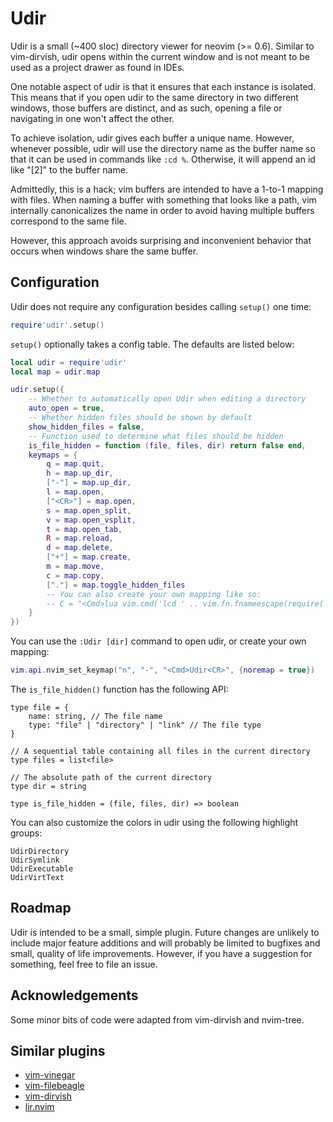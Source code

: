 # Udir

Udir is a small (~400 sloc) directory viewer for neovim (>= 0.6). Similar to
vim-dirvish, udir opens within the current window and is not meant to be used as
a project drawer as found in IDEs.

One notable aspect of udir is that it ensures that each instance is isolated.
This means that if you open udir to the same directory in two different windows,
those buffers are distinct, and as such, opening a file or navigating in one
won't affect the other.

To achieve isolation, udir gives each buffer a unique name. However, whenever
possible, udir will use the directory name as the buffer name so that it can be
used in commands like `:cd %`. Otherwise, it will append an id like "[2]" to the
buffer name.

Admittedly, this is a hack; vim buffers are intended to have a 1-to-1 mapping
with files. When naming a buffer with something that looks like a path, vim
internally canonicalizes the name in order to avoid having multiple buffers
correspond to the same file.

However, this approach avoids surprising and inconvenient behavior that occurs
when windows share the same buffer.

## Configuration

Udir does not require any configuration besides calling `setup()` one time:

```lua
require'udir'.setup()
```

`setup()` optionally takes a config table. The defaults are listed below:
```lua
local udir = require'udir'
local map = udir.map

udir.setup({
	-- Whether to automatically open Udir when editing a directory
	auto_open = true,
	-- Whether hidden files should be shown by default
	show_hidden_files = false,
	-- Function used to determine what files should be hidden
	is_file_hidden = function (file, files, dir) return false end, 
	keymaps = {
		q = map.quit,
		h = map.up_dir,
		["-"] = map.up_dir,
		l = map.open,
		["<CR>"] = map.open,
		s = map.open_split,
		v = map.open_vsplit,
		t = map.open_tab,
		R = map.reload,
		d = map.delete,
		["+"] = map.create,
		m = map.move,
		c = map.copy,
		["."] = map.toggle_hidden_files
		-- You can also create your own mapping like so:
		-- C = "<Cmd>lua vim.cmd('lcd ' .. vim.fn.fnameescape(require('udir.store').get().cwd))<CR>",
	}
})
```

You can use the `:Udir [dir]` command to open udir, or create your own mapping:

``` lua
vim.api.nvim_set_keymap("n", "-", "<Cmd>Udir<CR>", {noremap = true})
```

The `is_file_hidden()` function has the following API:
```tyepscript
type file = {
	name: string, // The file name
	type: "file" | "directory" | "link" // The file type
}

// A sequential table containing all files in the current directory
type files = list<file>

// The absolute path of the current directory
type dir = string

type is_file_hidden = (file, files, dir) => boolean
```

You can also customize the colors in udir using the following highlight groups:
```
UdirDirectory
UdirSymlink
UdirExecutable
UdirVirtText
```

## Roadmap

Udir is intended to be a small, simple plugin. Future changes are unlikely to
include major feature additions and will probably be limited to bugfixes and
small, quality of life improvements. However, if you have a suggestion for
something, feel free to file an issue.

## Acknowledgements

Some minor bits of code were adapted from vim-dirvish and nvim-tree.

## Similar plugins

- [vim-vinegar](https://github.com/tpope/vim-vinegar)
- [vim-filebeagle](https://github.com/jeetsukumaran/vim-filebeagle)
- [vim-dirvish](https://github.com/justinmk/vim-dirvish)
- [lir.nvim](https://github.com/tamago324/lir.nvim)
